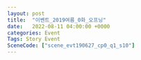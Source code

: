 ```yaml
---
layout: post
title:  "이벤트_2019여름_0화_오프닝"
date:   2022-08-11 04:00:00 +0000
categories: Event
Tags: Story Event
SceneCode: ["scene_evt190627_cp0_q1_s10"]
---
```

